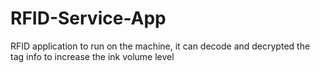 # RFID-Service-App
RFID application to run on the machine, it can decode and decrypted the tag info to increase the ink volume level
